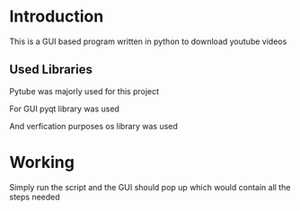# Introduction

This is a GUI based program written in python to download youtube videos

## Used Libraries
Pytube was majorly used for this project

For GUI pyqt library was used 

And verfication purposes os library was used

# Working

Simply run the script and the GUI should pop up which would contain all the steps needed
